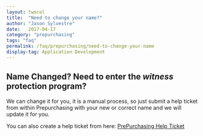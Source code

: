 ```yaml
---
layout: twocol
title:  "Need to change your name?"
author: "Jason Sylvestre"
date:   2017-04-17
category: "prepurchasing"
tags: "faq"
permalink: /faq/prepurchasing/need-to-change-your-name
display-tag: Application Development
---
```


Name Changed?
Need to enter the *witness* protection program?
----------


We can change it for you, it is a manual process, so just submit a help ticket from within Prepurchasing with your new or correct name and we will update it for you.

You can also create a help ticket from here:
[PrePurchasing Help Ticket](https://secure.caes.ucdavis.edu/help/Ticket/Submit?appName=opp?appName=opp)
